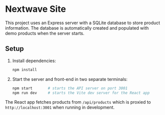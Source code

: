 # Nextwave Site

This project uses an Express server with a SQLite database to store product information. The database is automatically created and populated with demo products when the server starts.

## Setup

1. Install dependencies:
   ```bash
   npm install
   ```
2. Start the server and front-end in two separate terminals:
   ```bash
   npm start       # starts the API server on port 3001
   npm run dev     # starts the Vite dev server for the React app
   ```

The React app fetches products from `/api/products` which is proxied to
`http://localhost:3001` when running in development.
